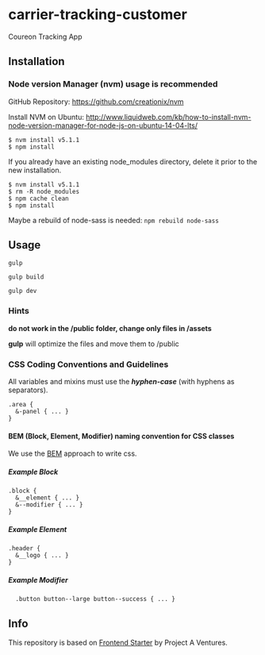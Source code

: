 # carrier-tracking-customer
Coureon Tracking App

## Installation

### Node version Manager (nvm) usage is recommended

GitHub Repository: https://github.com/creationix/nvm

Install NVM on Ubuntu: http://www.liquidweb.com/kb/how-to-install-nvm-node-version-manager-for-node-js-on-ubuntu-14-04-lts/


```
$ nvm install v5.1.1
$ npm install
```

If you already have an existing node_modules directory, delete it prior to the new installation.
```
$ nvm install v5.1.1
$ rm -R node_modules
$ npm cache clean
$ npm install
```
Maybe a rebuild of node-sass is needed: `npm rebuild node-sass`

## Usage

```
gulp
```
```
gulp build
```
```
gulp dev
```

### Hints

**do not work in the /public folder, change only files in /assets**

**gulp** will optimize the files and move them to /public

### CSS Coding Conventions and Guidelines
All variables and mixins must use the ***hyphen-case*** (with hyphens as separators).

```
.area {
  &-panel { ... }
}
```

#### BEM (Block, Element, Modifier) naming convention for CSS classes
We use the [BEM](http://getbem.com/introduction/) approach to write css.

##### Example Block

```
.block {
  &__element { ... }
  &--modifier { ... }
}
```

##### Example Element
```
.header {
  &__logo { ... }
}
```

##### Example Modifier
```
  .button button--large button--success { ... }
```

## Info
This repository is based on [Frontend Starter](https://github.com/project-a/frontend-starter) by Project A Ventures.
